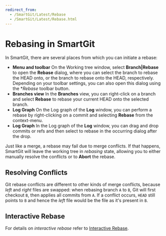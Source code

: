 ```yaml
---
redirect_from:
  - /SmartGit/Latest/Rebase
  - /SmartGit/Latest/Rebase.html
---
```


# Rebasing in SmartGit
In SmartGit, there are several places from which you can initiate a rebase:

-   **Menu and toolbar** On the Working tree window, select **Branch\|Rebase** to open the **Rebase** dialog, where you can select the branch to rebase the HEAD onto, or the branch to rebase onto the HEAD, respectively.
    Depending on your toolbar settings, you can also open this dialog using the **Rebase* toolbar button.
-   **Branches view** In the **Branches** view, you can right-click on a branch and select **Rebase** to rebase your current HEAD onto the selected branch.
-   **Log Graph** On the Log graph of the **Log** window, you can perform a rebase by right-clicking on a commit and selecting **Rebase** from the context-menu.
-   **Log Graph** In the Log graph of the **Log** window, you can drag and drop commits or refs and then select to rebase in the occurring dialog after the drop.

Just like a merge, a rebase may fail due to merge conflicts.
If that happens, SmartGit will leave the working tree in *rebasing* state, allowing you to either manually resolve the conflicts or to **Abort** the rebase.

## Resolving Conflicts

Git rebase conflicts are different to other kinds of merge conflicts, because *left* and *right* files are swapped: when rebasing branch `A` to `B`, Git will first checkout `B`, then applies all commits from `A`.
If a conflict occurs, `HEAD` still points to `B` and hence the *left* file would be the file as it's present in `B`.

## Interactive Rebase

For details on *interactive rebase* refer to [Interactive Rebase](Rebase-Interactive.md).
